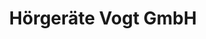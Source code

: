 ---
title: "Hörgeräte Vogt GmbH"
url: /vaihingen-an-der-enz/hoergeraete-vogt-gmbh/
shop: Hörgeräte
---